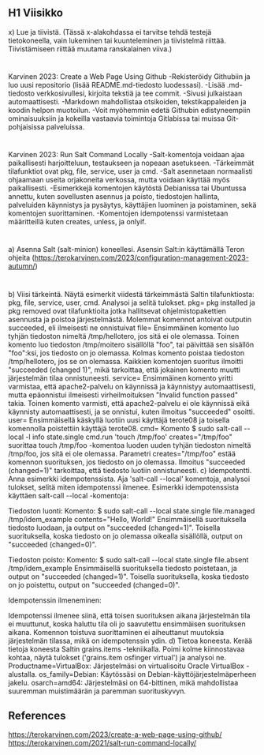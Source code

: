 ## H1 Viisikko
x) Lue ja tiivistä. (Tässä x-alakohdassa ei tarvitse tehdä testejä tietokoneella, vain lukeminen tai kuunteleminen ja tiivistelmä riittää. Tiivistämiseen riittää muutama ranskalainen viiva.)
#
Karvinen 2023: Create a Web Page Using Github
-Rekisteröidy Githubiin ja luo uusi repositorio (lisää README.md-tiedosto luodessasi).
-Lisää .md-tiedosto verkkosivullesi, kirjoita tekstiä ja tee commit.
-Sivusi julkaistaan automaattisesti.
-Markdown mahdollistaa otsikoiden, tekstikappaleiden ja koodin helpon muotoilun.
-Voit myöhemmin edetä Githubin edistyneempiin ominaisuuksiin ja kokeilla vastaavia toimintoja Gitlabissa tai muissa Git-pohjaisissa palveluissa.
#
Karvinen 2023: Run Salt Command Locally
-Salt-komentoja voidaan ajaa paikallisesti harjoitteluun, testaukseen ja nopeaan asetukseen.
-Tärkeimmät tilafunktiot ovat pkg, file, service, user ja cmd.
-Salt asennetaan normaalisti ohjaamaan useita orjakoneita verkossa, mutta voidaan käyttää myös paikallisesti.
-Esimerkkejä komentojen käytöstä Debianissa tai Ubuntussa annettu, kuten sovellusten asennus ja poisto, tiedostojen hallinta, palveluiden käynnistys ja pysäytys, käyttäjien luominen ja poistaminen, sekä komentojen suorittaminen.
-Komentojen idempotenssi varmistetaan määritteillä kuten creates, unless, ja onlyif.
#
a) Asenna Salt (salt-minion) koneellesi.
  Asensin Salt:in käyttämällä Teron ohjeita (https://terokarvinen.com/2023/configuration-management-2023-autumn/)
  #
b) Viisi tärkeintä. Näytä esimerkit viidestä tärkeimmästä Saltin tilafunktiosta: pkg, file, service, user, cmd. Analysoi ja selitä tulokset.
  pkg= pkg installed ja pkg removed ovat tilafunktioita jotka hallitsevat ohjelmistopakettien asennusta ja poistoa järjestelmästä. Molemmat komennot antoivat outputin succeeded, eli ilmeisesti ne onnistuivat
  file= Ensimmäinen komento luo tyhjän tiedoston nimeltä /tmp/hellotero, jos sitä ei ole olemassa. Toinen komento luo tiedoston /tmp/moitero sisällöllä "foo", tai päivittää sen sisällön "foo":ksi, jos tiedosto on jo olemassa. Kolmas komento poistaa tiedoston /tmp/hellotero, jos se on olemassa. Kaikkien komentojen suoritus ilmoitti "succeeded (changed 1)", mikä tarkoittaa, että jokainen komento muutti järjestelmän tilaa onnistuneesti.
  service= Ensimmäinen komento yritti varmistaa, että apache2-palvelu on käynnissä ja käynnistyy automaattisesti, mutta epäonnistui ilmeisesti virheilmoituksen "Invalid function passed" takia. Toinen komento varmisti, että apache2-palvelu ei ole käynnissä eikä käynnisty automaattisesti, ja se onnistui, kuten ilmoitus "succeeded" osoitti.
  user= Ensimmäisellä käskyllä luotiin uusi käyttäjä terote08 ja toisella komennolla poistettiin käyttäjä terote08.
cmd= 
Komento $ sudo salt-call --local -l info state.single cmd.run 'touch /tmp/foo' creates="/tmp/foo" suorittaa touch /tmp/foo -komentoa luoden uuden tyhjän tiedoston nimeltä /tmp/foo, jos sitä ei ole olemassa. Parametri creates="/tmp/foo" estää komennon suorituksen, jos tiedosto on jo olemassa. Ilmoitus "succeeded (changed=1)" tarkoittaa, että tiedosto luotiin onnistuneesti.
c) Idempotentti. Anna esimerkki idempotenssista. Aja 'salt-call --local' komentoja, analysoi tulokset, selitä miten idempotenssi ilmenee.
  Esimerkki idempotenssista käyttäen salt-call --local -komentoja:

Tiedoston luonti:
Komento: $ sudo salt-call --local state.single file.managed /tmp/idem_example contents="Hello, World!"
Ensimmäisellä suorituksella tiedosto luodaan, ja output on "succeeded (changed=1)". Toisella suorituksella, koska tiedosto on jo olemassa oikealla sisällöllä, output on "succeeded (changed=0)".

Tiedoston poisto:
Komento: $ sudo salt-call --local state.single file.absent /tmp/idem_example
Ensimmäisellä suorituksella tiedosto poistetaan, ja output on "succeeded (changed=1)". Toisella suorituksella, koska tiedosto on jo poistettu, output on "succeeded (changed=0)".

Idempotenssin ilmeneminen:

Idempotenssi ilmenee siinä, että toisen suorituksen aikana järjestelmän tila ei muuttunut, koska haluttu tila oli jo saavutettu ensimmäisen suorituksen aikana. Komennon toistuva suorittaminen ei aiheuttanut muutoksia järjestelmän tilassa, mikä on idempotenssin ydin.
d) Tietoa koneesta. Kerää tietoja koneesta Saltin grains.items -tekniikalla. Poimi kolme kiinnostavaa kohtaa, näytä tulokset ('grains.item osfinger virtual') ja analysoi ne.
  Productname=VirtualBox: Järjestelmäsi on virtualisoitu Oracle VirtualBox -alustalla.
os_family=Debian: Käytössäsi on Debian-käyttöjärjestelmäperheen jakelu.
osarch=amd64: Järjestelmäsi on 64-bittinen, mikä mahdollistaa suuremman muistimäärän ja paremman suorituskyvyn.
  ## References 
  https://terokarvinen.com/2023/create-a-web-page-using-github/
  https://terokarvinen.com/2021/salt-run-command-locally/
  
